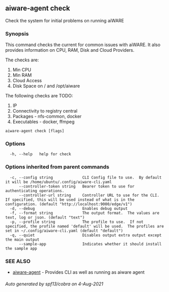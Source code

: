 ## aiware-agent check

Check the system for initial problems on running aiWARE

### Synopsis


This command checks the current for common issues with aiWARE.  It also provides information on CPU, RAM, Disk and Cloud Providers.

The checks are:
1. Min CPU
2. Min RAM
3. Cloud Access
4. Disk Space on / and /opt/aiware

The following checks are TODO:
1. IP
2. Connectivity to registry central
3. Packages - nfs-common, docker
4. Executables - docker, ffmpeg


```
aiware-agent check [flags]
```

### Options

```
  -h, --help   help for check
```

### Options inherited from parent commands

```
  -c, --config string             CLI Config file to use.  By default it will be /home/ubuntu/.config/aiware-cli.yaml
      --controller-token string   Bearer token to use for authenticating operations.
      --controller-url string     Controller URL to use for the CLI.  If specified, this will be used instead of what is in the configuration. (default "http://localhost:9000/edge/v1")
  -d, --debug                     Enables debug output
  -f, --format string             The output format.  The values are text, log or json. (default "text")
  -p, --profile string            The profile to use.  If not specified, the profile named 'default' will be used.  The profiles are set in ~/.config/aiware-cli.yaml (default "default")
  -q, --quiet                     Disables output extra output except the main output
      --sample-app                Indicates whether it should install the sample app
```

### SEE ALSO

* [aiware-agent](/cli/aiware-agent.md)	 - Provides CLI as well as running as aiware agent

###### Auto generated by spf13/cobra on 4-Aug-2021
